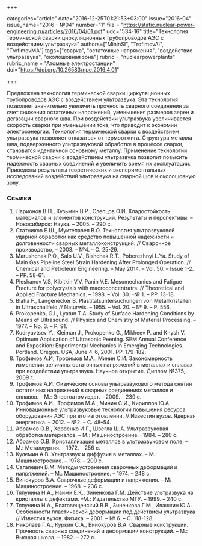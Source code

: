 +++

categories="article"
date="2016-12-25T01:21:53+03:00"
issue="2016-04"
issue_name="2016 - №04"
number="1"
file = "https://static.nuclear-power-engineering.ru/articles/2016/04/01.pdf"
udc="534-16"
title="Технология термической сварки циркуляционных трубопроводов АЭС с воздействием ультразвука"
authors=["MininSI", "TrofimovAI", "TrofimovMA"]
tags=["сварка", "остаточные напряжения", "воздействие ультразвука", "околошовная зона"]
rubric = "nuclearpowerplants"
rubric_name = "Aтомные электростанции"
doi="https://doi.org/10.26583/npe.2016.4.01"

+++

Предложена технология термической сварки циркуляционных трубопроводов АЭС с воздействием ультразвука. Эта технология позволяет значительно увеличить прочность сварного соединения за счет снижения остаточных напряжений, уменьшения размеров зерен и дегазации сварного шва. При воздействии ультразвука увеличивается скорость сварки при уменьшении тока, что приводит к экономии электроэнергии. Технология термической сварки с воздействием ультразвука позволяет отказаться от термоотжига. Структура металла шва, подверженного ультразвуковой обработке в процессе сварки, становится идентичной основному металлу. Применение технологии термической сварки с воздействием ультразвука позволит повысить надежность сварных соединений и увеличить время их эксплуатации. Приведены результаты теоретических и экспериментальных исследований воздействий ультразвука на сварной шов и околошовную зону.

### Ссылки

1. Ларионов В.П., Кузьмин В.Р., Слепцов О.И. Хладостойкость материалов и элементов конструкций. Результаты и перспективы. – Новосибирск: Наука. – 2005. – 290 с.
2. Статников Е.Ш., Муктепавел В.О. Технология ультразвуковой ударной обработки как средство повышенной надежности и долговечности сварных металлоконструкций. // Сварочное производство, – 2003. – №4. – С. 25-29.
3. Marushchak P.O., Salo U.V., Bishchak R.T., Poberezhnyi L.Ya. Study of Main Gas Pipeline Steel Strain Hardening After Prolonged Operation. // Chemical and Petroleum Engineering. – May 2014. – Vol. 50. – Issue 1-2. – PP. 58-61.
4. Pleshanov V.S, Kibitkin V.V, Panin V.E. Mesomechanics and Fatigue Fracture for polycrystals with macroconcentratrs. // Theoretical and Applied Fracture Mechanics. – 1998. – Vol. 30. –№ 1. – PP. 13-18.
5. Blaha F., Langenecker В. Plastitatsuntersuchungen von Metallkristallen in Ultraschallfeld // Naturwis. – 1955. – Vol. 20. – № 9. – P. 556.
6. Prokopenko, G.I., Lyatun T.A. Study of Surface Hardening Conditions by Means of Ultrasound. // Physics and Chemistry of Material Processing. – 1977. – No. 3. – P. 91.
7. Kudryavtsev Y., Kleiman J., Prokopenko G., Mikheev P. and Knysh V. Optimum Application of Ultrasonic Peening. SEM Annual Conference and Exposition: Experimental Mechanics in Emerging Technologies. Portland. Oregon. USA, June 4-6, 2001. РР. 179-182.
8. Трофимов А.И, Трофимов М.А., Минин С.И. Закономерность изменения величины остаточных напряжений в металлах и сплавах при воздействии ультразвука. Научное открытие. Диплом №375, 2009 г.
9. Трофимов А.И. Физические основы ультразвукового метода снятия остаточных напряжений в сварных соединениях металлов и сплавов. – М.: Энергоатомиздат. – 2009. – 239 с.
10. Трофимов А.И., Трофимов М.А., Минин С.И., Кириллов Ю.А. Инновационные ультразвуковые технологии повышения ресурса оборудования АЭС при его изготовлении. // Известия вузов. Ядерная энергетика. – 2012. – №2. – С. 48–54.
11. Абрамов О.В., Хорбенко И.Г., Швегла Ш.А. Ультразвуковая обработка материалов. – М.: Машиностроение. –1984. – 280 с.
12. Абрамов О.В. Кристаллизация металлов в ультразвуковом поле. – М.: Металлургия. – 1972. – 256 с.
13. Кулемин А.В. Ультразвук и диффузия в металлах. – М.: Машиностроение. – 1978. – 200 с.
14. Сагалевич В.М. Методы устранения сварочных деформаций и напряжений. – М.: Машиностроение. – 1974. – 248 с.
15. Винокуров В.А. Сварочные деформации и напряжения. – М: Машиностроение. – 1968. – 236 с.
16. Тяпунина Н.А., Наими Е.К., Зиненкова Г.М. Действие ультразвука на кристаллы с дефектами. –М.: Издательство МГУ. – 1999. – 240 с.
17. Тяпунина Н.А., Благовещенский В.В., Зиненкова Г.М., Ивашкин Ю.А. Особенности пластической деформации под действием ультразвука // Известия вузов. Физика. – 2001. – № 6. – С. 118-128.
18. Николаев Г.А., Куркин С.А., Винокуров В.А. Сварные конструкции. Прочность сварных соединений и деформации конструкций. – М.: Высшая школа. – 1982. – 272 с.